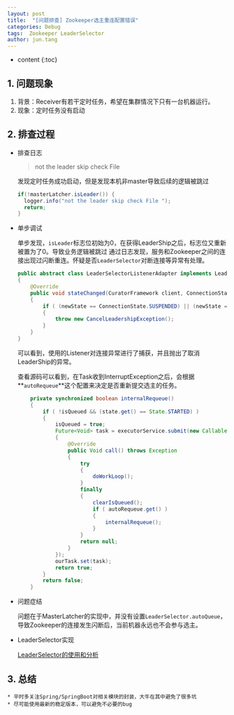```yaml
---
layout: post
title:  "[问题排查] Zookeeper选主重连配置错误"
categories: Debug
tags:  Zookeeper LeaderSelector
author: jun.tang
---
```


* content
{:toc}

## 1. 问题现象
1. 背景：Receiver有若干定时任务，希望在集群情况下只有一台机器运行。
2. 现象：定时任务没有启动


## 2. 排查过程
* 排查日志
    > not the leader skip check File
    
    发现定时任务成功启动，但是发现本机非master导致后续的逻辑被跳过
    ```java
    if(!masterLatcher.isLeader()) {
      logger.info("not the leader skip check File ");
      return;
    }
    ```





   
* 单步调试
    
    单步发现，`isLeader`标志位初始为0，在获得LeaderShip之后，标志位又重新被置为了0。导致业务逻辑被跳过
    通过日志发现，服务和Zookeeper之间的连接出现过闪断重连。怀疑是否`LeaderSelector`对断连接等异常有处理。
    ```java
    public abstract class LeaderSelectorListenerAdapter implements LeaderSelectorListener
    {
        @Override
        public void stateChanged(CuratorFramework client, ConnectionState newState)
        {
            if ( (newState == ConnectionState.SUSPENDED) || (newState == ConnectionState.LOST) )
            {
                throw new CancelLeadershipException();
            }
        }
    }
    ```
    可以看到，使用的Listener对连接异常进行了捕获，并且抛出了取消LeaderShip的异常。
    
    查看源码可以看到，在Task收到InterruptException之后，会根据**`autoRequeue`**这个配置来决定是否重新提交选主的任务。
    ```java
        private synchronized boolean internalRequeue()
        {
            if ( !isQueued && (state.get() == State.STARTED) )
            {
                isQueued = true;
                Future<Void> task = executorService.submit(new Callable<Void>()
                {
                    @Override
                    public Void call() throws Exception
                    {
                        try
                        {
                            doWorkLoop();
                        }
                        finally
                        {
                            clearIsQueued();
                            if ( autoRequeue.get() )
                            {
                                internalRequeue();
                            }
                        }
                        return null;
                    }
                });
                ourTask.set(task);
                return true;
            }
            return false;
        }
    ```
 * 问题症结
 
    问题在于MasterLatcher的实现中，并没有设置`LeaderSelector.autoQueue`，导致Zookeeper的连接发生闪断后，当前机器永远也不会参与选主。
    
    
    
* LeaderSelector实现

    [LeaderSelector的使用和分析](https://my.oschina.net/roccn/blog/909874)

## 3. 总结
    * 平时多关注Spring/SpringBoot对相关模块的封装，大牛在其中避免了很多坑
    * 尽可能使用最新的稳定版本，可以避免不必要的bug
